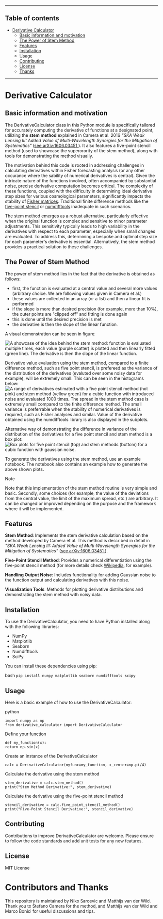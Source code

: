 

***
## Table of contents
- [Derivative Calculator](#derivative-calculator)
  * [Basic information and motivation](#basic-information-and-motivation)
  * [The Power of Stem Method](#the-power-of-stem-method)
  * [Features](#features)
  * [Installation](#installation)
  * [Usage](#usage)
  * [Contributing](#contributing)
  * [License](#license)
  * [Thanks](#thanks)


***
# Derivative Calculator

## Basic information and motivation

The DerivativeCalculator class in this Python module is specifically tailored for accurately computing the derivative of functions at a designated point, utilizing the **stem method** explained in Camera et al. 2016 *"SKA Weak Lensing III: Added Value of Multi-Wavelength Synergies for the Mitigation of Systematics"* ([see arXiv:1606.03451
](https://arxiv.org/abs/1606.03451)). It also features a five-point stencil method (used to showcase the superorority of the stem method), along with tools for demonstrating the method visually.

The motivation behind this code is rooted in addressing challenges in calculating derivatives within Fisher forecasting analysis (or any other occurance where the sability of numerical derivatives is central). Given the intricate nature of the functions involved, often accompanied by substantial noise, precise derivative computation becomes critical. The complexity of these functions, coupled with the difficulty in determining ideal derivative step sizes for various cosmological parameters, significantly impacts the stability of [Fisher matrices](https://en.wikipedia.org/wiki/Fisher_information). Traditional finite difference methods like the [five-point stencil](https://en.wikipedia.org/wiki/Five-point_stencil) or [numdifftools](https://numdifftools.readthedocs.io/en/master/) inadequate in such scenarios.

The stem method emerges as a robust alternative, particularly effective when the original function is complex and sensitive to minor parameter adjustments. This sensitivity typically leads to high variability in the derivatives with respect to each parameter, especially when small changes are evaluated. To address this, determining a bespoke and optimal step size for each parameter's derivative is essential. Alternatively, the stem method provides a practical solution to these challenges.

## The Power of Stem Method

The power of stem method lies in the fact that the derivative is obtained as follows:
 - first, the function is evaluated at a central value and several more values (arbitrary choice. We are following values given in Camera et al.)
 - these values are collected in an array (or a list) and then a linear fit is performed
 - if the slope is more than desired precision (for example, more than 10%), the outer points are "clipped off" and fitting is done again
 - this is done until the desired precision is met
 - the derivative is then the slope of the linear function.


A visual demonstration can be seen in figure:

![A showcase of the idea behind the stem method: function is evaluated multiple times, each value (purple scatter) is plotted and then linearly fitted (green line). The derivative is then the slope of the linear function.](/plots/stem_demonstration.png)

Derivative value evaluation using the stem method, compared to a finite difference method, such as five point stencil, is prefereed as the variance of the distribution of the derivatives (evaluted over some noisy data for example), will be extremely small. This can be seen in the histograms below:
![A range of derivatives estimated with a five point stencil method (hot pink) and stem method (yellow green) for a cubic function with introduced noise and evaluated 1000 times. The spread in the stem method case is extremely small compared to the finite difference method. The small variance is preferrable when the stability of numerical derivatives is required, such as Fisher analyses and similar. Value of the derivative obtained using the numdifftools library is also displayed in the subplots.](/plots/derivation_comparison_hist.png)

Alternative way of demonstrating the difference in variance of the distribution of the derivatives for a five point stencil and stem method is a box plot:
![Box plots for five point stencil (top) and stem methods (bottom) for a cubic function with gaussian noise.](/plots/derivation_comparison_boxplot.png)

To generate the derivatives using the stem method, use an example notebook. The notebook also contains an example how to generate the above shown plots.

> [!NOTE]
> Note that this implementation of the stem method routine is very simple and basic. Secondly, some choices (for example, the value of the deviations from the central value, the limit of the maximum spread, etc.) are arbitrary. It can be changed or improved depending on the purpose and the framework where it will be implemented.

## Features

**Stem Method**: Implements the stem derivative calculation based on the method developed by Camera et al.
This method is described in detail in *"SKA Weak Lensing III: Added Value of Multi-Wavelength Synergies for the Mitigation of Systematics"* ([see arXiv:1606.03451
](https://arxiv.org/abs/1606.03451)).

**Five-Point Stencil Method**: Provides a numerical differentiation using the five-point stencil method (for more details check [Wikipedia](https://en.wikipedia.org/wiki/Five-point_stencil), for example).

**Handling Output Noise**: Includes functionality for adding Gaussian noise to the function output and calculating derivatives with this noise.

**Visualization Tools**: Methods for plotting derivative distributions and demonstrating the stem method with noisy data.

## Installation

To use the DerivativeCalculator, you need to have Python installed along with the following libraries:

- NumPy
- Matplotlib
- Seaborn
- Numdifftools
- SciPy

You can install these dependencies using pip:

bash
```pip install numpy matplotlib seaborn numdifftools scipy```

## Usage

Here is a basic example of how to use the DerivativeCalculator:

python
```
import numpy as np
from derivative_calculator import DerivativeCalculator
```

Define your function
```
def my_function(x):
return np.sin(x)
```

Create an instance of the DerivativeCalculator
```
calc = DerivativeCalculator(myfunc=my_function, x_center=np.pi/4)
```

Calculate the derivative using the stem method
```
stem_derivative = calc.stem_method()
print("Stem Method Derivative:", stem_derivative)
```

Calculate the derivative using the five-point stencil method
```
stencil_derivative = calc.five_point_stencil_method()
print("Five-Point Stencil Derivative:", stencil_derivative)
```

## Contributing

Contributions to improve DerivativeCalculator are welcome. Please ensure to follow the code standards and add unit tests for any new features.

## License

MIT License

# Contributors and Thanks
This repository is maintained by Niko Sarcevic and Matthijs van der Wild.
Thank you to Stefano Camera for the method, and Matthijs van der Wild and Marco Bonici for useful discussions and tips.
